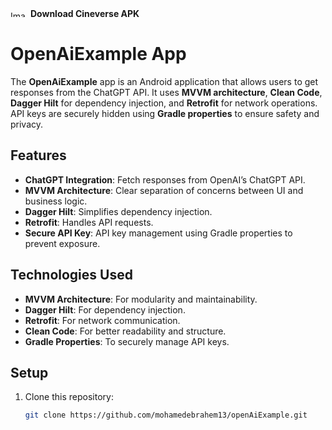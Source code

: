 <div style="display: flex; align-items: center;">
    <img src="https://github.com/user-attachments/assets/13954c6c-ef15-4e97-ba6c-339fd30a4f25" alt="Image" width="24" height="10" style="margin-right: 8px;">
    <strong>Download Cineverse APK</strong>
</div>

# OpenAiExample App

The **OpenAiExample** app is an Android application that allows users to get responses from the ChatGPT API. It uses **MVVM architecture**, **Clean Code**, **Dagger Hilt** for dependency injection, and **Retrofit** for network operations. API keys are securely hidden using **Gradle properties** to ensure safety and privacy.

## Features
- **ChatGPT Integration**: Fetch responses from OpenAI’s ChatGPT API.
- **MVVM Architecture**: Clear separation of concerns between UI and business logic.
- **Dagger Hilt**: Simplifies dependency injection.
- **Retrofit**: Handles API requests.
- **Secure API Key**: API key management using Gradle properties to prevent exposure.

## Technologies Used
- **MVVM Architecture**: For modularity and maintainability.
- **Dagger Hilt**: For dependency injection.
- **Retrofit**: For network communication.
- **Clean Code**: For better readability and structure.
- **Gradle Properties**: To securely manage API keys.

## Setup
1. Clone this repository:
   ```bash
   git clone https://github.com/mohamedebrahem13/openAiExample.git
